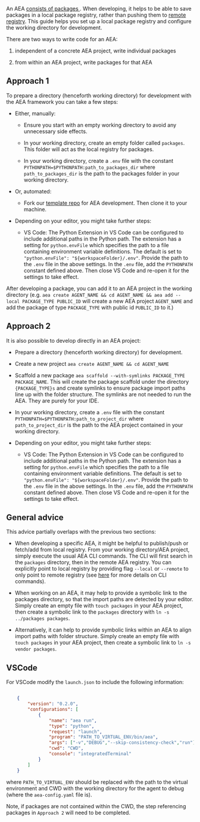 

An AEA <a href="../package-imports">consists of packages </a>. When developing, it helps to be able to save packages in a local package registry, rather than pushing them to <a href="https://aea-registry.fetch.ai" target="_blank">remote registry</a>. This guide helps you set up a local package registry and configure the working directory for development.

There are two ways to write code for an AEA:

1. independent of a concrete AEA project, write individual packages

2. from within an AEA project, write packages for that AEA

## Approach 1

To prepare a directory (henceforth working directory) for development with the AEA framework you can take a few steps:

- Either, manually:

	- Ensure you start with an empty working directory to avoid any unnecessary side effects.

	- In your working directory, create an empty folder called `packages`. This folder will act as the local registry for packages.

	- In your working directory, create a `.env` file with the constant `PYTHONPATH=$PYTHONPATH:path_to_packages_dir` where `path_to_packages_dir` is the path to the packages folder in your working directory.

- Or, automated:

	- Fork our <a href="https://github.com/fetchai/agents-template" target="_blank">template repo</a> for AEA development. Then clone it to your machine.

- Depending on your editor, you might take further steps:

	- VS Code: The Python Extension in VS Code can be configured to include additional paths in the Python path. The extension has a setting for `python.envFile` which specifies the path to a file containing environment variable definitions. The default is set to `"python.envFile": "${workspaceFolder}/.env"`. Provide the path to the `.env` file in the above settings. In the `.env` file, add the `PYTHONPATH` constant defined above. Then close VS Code and re-open it for the settings to take effect.

After developing a package, you can add it to an AEA project in the working directory (e.g. `aea create AGENT_NAME && cd AGENT_NAME && aea add --local PACKAGE_TYPE PUBLIC_ID` will create a new AEA project `AGENT_NAME` and add the package of type `PACKAGE_TYPE` with public id `PUBLIC_ID` to it.)

## Approach 2

It is also possible to develop directly in an AEA project:

- Prepare a directory (henceforth working directory) for development.

- Create a new project `aea create AGENT_NAME && cd AGENT_NAME`

- Scaffold a new package `aea scaffold --with-symlinks PACKAGE_TYPE PACKAGE_NAME`. This will create the package scaffold under the directory `{PACKAGE_TYPE}s` and create symlinks to ensure package import paths line up with the folder structure. The symlinks are not needed to run the AEA. They are purely for your IDE.

- In your working directory, create a `.env` file with the constant `PYTHONPATH=$PYTHONPATH:path_to_project_dir` where `path_to_project_dir` is the path to the AEA project contained in your working directory.

- Depending on your editor, you might take further steps:

	- VS Code: The Python Extension in VS Code can be configured to include additional paths in the Python path. The extension has a setting for `python.envFile` which specifies the path to a file containing environment variable definitions. The default is set to `"python.envFile": "${workspaceFolder}/.env"`. Provide the path to the `.env` file in the above settings. In the `.env` file, add the `PYTHONPATH` constant defined above. Then close VS Code and re-open it for the settings to take effect.

## General advice

This advice partially overlaps with the previous two sections:

- When developing a specific AEA, it might be helpful to publish/push or fetch/add from local registry. From your working directory/AEA project, simply execute the usual AEA CLI commands. The CLI will first search in the `packages` directory, then in the remote AEA registry. You can explicitly point to local registry by providing flag `--local` or `--remote` to only point to remote registry (see <a href="../cli-commands">here</a> for more details on CLI commands).

- When working on an AEA, it may help to provide a symbolic link to the packages directory, so that the import paths are detected by your editor. Simply create an empty file with `touch packages` in your AEA project, then create a symbolic link to the `packages` directory with `ln -s ../packages packages`.

- Alternatively, it can help to provide symbolic links within an AEA to align import paths with folder structure. Simply create an empty file with `touch packages` in your AEA project, then create a symbolic link to `ln -s vendor packages`.


## VSCode
For VSCode modify the ```launch.json``` to include the following information:


``` json

    {
        "version": "0.2.0",
        "configurations": [
            {
                "name": "aea run",
                "type": "python",
                "request": "launch",
                "program": "PATH_TO_VIRTUAL_ENV/bin/aea",
                "args": ["-v","DEBUG","--skip-consistency-check","run"],
                "cwd": "CWD",
                "console": "integratedTerminal"
            }
        ]
    }
```

where ```PATH_TO_VIRTUAL_ENV``` should be replaced with the path to the virtual environment and CWD with the working directory for the agent to debug (where the ```aea-config.yaml``` file is).


Note, if packages are not contained within the CWD, the step referencing packages in ```Approach 2``` will need to be completed.
